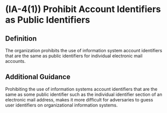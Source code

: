 
# (IA-4(1)) Prohibit Account Identifiers as Public Identifiers

## Definition

The organization prohibits the use of information system account identifiers that are the same as public identifiers for individual electronic mail accounts.

## Additional Guidance

Prohibiting the use of information systems account identifiers that are the same as some public identifier such as the individual identifier section of an electronic mail address, makes it more difficult for adversaries to guess user identifiers on organizational information systems.
